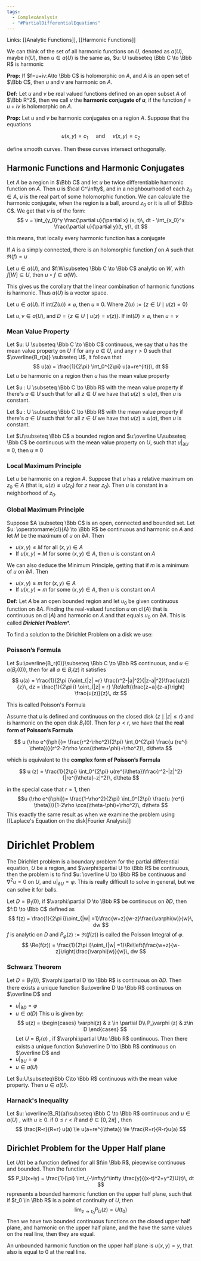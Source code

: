 ```yaml
---
tags:
  - ComplexAnalysis
  - "#PartialDifferentialEquations"
---
```

Links: [[Analytic Functions]], [[Harmonic Functions]]

We can think of the set of all harmonic functions on $U$, denoted as $a(U)$, maybe $h(U)$, then $u\in a(U)$ is the same as, $u: U \subseteq \Bbb C \to \Bbb R$ is harmonic

**Prop:** If $f=u+iv:A\to \Bbb C$ is holomorphic on $A$, and $A$ is an open set of $\Bbb C$, then $u$ and $v$ are harmonic on $A$.

**Def:** Let $u$ and $v$ be real valued functions defined on an open subset $A$ of $\Bbb R^2$, then we call $v$ the **harmonic conjugate of $u$**, if the function $f =u+iv$ is holomorphic on $A$.

**Prop:** Let $u$ and $v$ be harmonic conjugates on a region $A$. Suppose that the equations

$$ u(x,y) =c_1 \quad\text{ and }\quad v(x, y) =c_2 $$

define smooth curves. Then these curves intersect orthogonally.

## Harmonic Functions and Harmonic Conjugates

Let $A$ be a region in $\Bbb C$ and let $u$ be twice differentiable harmonic function on $A$. Then $u$ is $\cal C^\infty$, and in a neighbourhood of each $z_0 \in A$, $u$ is the real part of some holomorphic function. We can calculate the harmonic conjugate, when the region is a ball, around $z_0$ or it is all of $\Bbb C$. We get that $v$ is of the form:
$$
v = \int_{y_0}^y \frac{\partial u}{\partial x} (x, t)\, dt - \int_{x_0}^x \frac{\partial u}{\partial y}(t, y)\, dt
$$

this means, that locally every harmonic function has a conjugate

If $A$ is a simply connected, there is an holomorphic function $f$ on $A$ such that $\Re (f) = u$

Let $u \in a(U)$, and $f:W\subseteq \Bbb C \to \Bbb C$ analytic on $W$, with $f[W] \subseteq U$, then $u \circ f \in a(W)$. 

This gives us the corollary that the linear combination of harmonic functions is harmonic. Thus $a(U)$ is a vector space. 

Let $u\in a(U)$. If $\text{int}(Z(u)) \ne \varnothing$, then $u \equiv 0$. Where $Z(u) := \{z \in U \mid u(z) = 0\}$  

Let $u, v \in a(U)$, and $D = \{z \in  U \mid u(z) = v(z)\}$. If $\text{int}(D) \ne \varnothing$, then $u = v$

### Mean Value Property

Let $u: U \subseteq \Bbb C \to \Bbb C$  continuous, we say that $u$ has the mean value property on $U$ if for any $a \in U$, and any $r>0$ such that $\overline{B_r(a)} \subseteq U$, it follows that
$$
u(a) = \frac{1}{2\pi} \int_0^{2\pi} u(a+re^{it})\, dt
$$
Let $u$ be harmonic on a region then $u$ has the mean value property

Let $u : U \subseteq \Bbb C \to \Bbb R$ with the mean value property if there's $a\in U$ such that for all $z \in U$ we have that $u(z) \le u(a)$, then $u$ is constant. 

Let $u : U \subseteq \Bbb C \to \Bbb R$ with the mean value property if there's $a\in U$ such that for all $z \in U$ we have that $u(z) \ge u(a)$, then $u$ is constant. 

Let $U\subseteq \Bbb C$ a bounded region and $u:\overline U\subseteq \Bbb C$ be continuous with the mean value property on $U$, such that $u|_{\partial U} \equiv 0$, then $u \equiv 0$
### Local Maximum Principle
Let $u$ be harmonic on a region $A$. Suppose that $u$ has a relative maximum on $z_0 \in A$ (that is, ${u(z) \le u(z_0)}$ for $z$ near $z_0$). Then $u$ is constant in a neighborhood of $z_0$. 

### Global Maximum Principle
Suppose $A \subseteq \Bbb C$ is an open, connected and bounded set. Let $u: \operatorname{cl}(A) \to \Bbb R$ be continuous and harmonic on $A$ and let $M$ be the maximum of $u$ on $\partial A$. Then

- $u(x, y) \le M$ for all $(x, y) \in A$
- If $u(x,y) = M$ for some $(x,y) \in A$, then $u$ is constant on $A$

We can also deduce the Minimum Principle, getting that if $m$ is a minimum of $u$ on $\partial A$. Then

- $u(x, y) \ge m$ for $(x,y) \in A$
- If $u(x,y) = m$ for some $(x,y) \in A$, then $u$ is constant on $A$

********Def:******** Let $A$ be an open bounded region and let $u_0$ be given continuous function on $\partial A$. Finding the real-valued function $u$ on $\operatorname{cl}(A)$ that is continuous on $\operatorname{cl}(A)$ and harmonic on $A$ and that equals $u_0$ on $\partial A$. This is called ***Dirichlet Problem****.

To find a solution to the Dirichlet Problem on a disk we use:

### Poisson’s Formula
Let $u:\overline{B_r(0)}\subseteq \Bbb C \to \Bbb R$ continuous, and $u \in a(B_r(0))$, then for all $a \in B_r(z)$ it satisfies
$$
u(a) = \frac{1}{2\pi i}\oint_{|z| =r} \frac{r^2-|a|^2}{|z-a|^2}\frac{u(z)}{z}\, dz = \frac{1}{2\pi i} \oint_{|z| = r} \Re\left(\frac{z+a}{z-a}\right) \frac{u(z)}{z}\, dz
$$

This is called Poisson's Formula 

Assume that $u$ is defined and continuous on the closed disk $\{ z \mid |z|\le r\}$ and is harmonic on the open disk $B_r(0)$. Then for $\rho < r$, we have that the **real form of Poisson’s Formula**

$$ u (\rho e^{i\phi})= \frac{r^2-\rho^2}{2\pi} \int_0^{2\pi} \frac{u (re^{i \theta})}{r^2-2r\rho \cos(\theta+\phi)+\rho^2}\, d\theta $$

which is equivalent to the **complex form of Poisson’s Formula**

$$ u (z) = \frac{1}{2\pi} \int_0^{2\pi} u(re^{i\theta})\frac{r^2-|z|^2}{|re^{i\theta}-z|^2}\, d\theta $$

in the special case that $r =1$, then $$u (\rho e^{i\phi})= \frac{1-\rho^2}{2\pi} \int_0^{2\pi} \frac{u (re^{i \theta})}{1-2\rho \cos(\theta-\phi)+\rho^2}\, d\theta $$
This exactly the same result as when we examine the problem using [[Laplace's Equation on the disk|Fourier Analysis]]

# Dirichlet Problem
The Dirichlet problem is a boundary problem for the partial differential equation, $U$ be a region, and $\varphi:\partial U \to \Bbb R$ be continuous, then the problem is to find $u: \overline U \to \Bbb R$  be continuous and $\nabla^2 u =0$ on $U$, and $u|_{\partial U} = \varphi$. This is really difficult to solve in general, but we can solve it for balls.

Let  $D= B_1(0)$, if $\varphi:\partial D \to \Bbb R$ be continuous on $\partial D$, then $f:D \to \Bbb C$ defined as
$$
f(z) = \frac{1}{2\pi i}\oint_{|w| =1}\frac{w+z}{w-z}\frac{\varphi(w)}{w}\, dw
$$
$f$ is analytic on $D$ and $P_\varphi(z) := \Re(f(z))$ is called the Poisson Integral of $\varphi$.
$$
\Re(f(z)) =  \frac{1}{2\pi i}\oint_{|w| =1}\Re\left(\frac{w+z}{w-z}\right)\frac{\varphi(w)}{w}\, dw
$$
### Schwarz Theorem
Let $D= B_1(0)$, $\varphi:\partial D \to \Bbb R$ is continuous on $\partial D$. Then there exists a unique function $u:\overline D \to \Bbb R$ continuous on $\overline D$ and 
- $u|_{\partial D} = \varphi$
- $u \in a(D)$
This $u$ is given by:
$$
u(z) = \begin{cases}
\varphi(z) & z \in \partial D\\
P_\varphi (z) & z\in D
\end{cases}
$$
Let $U = B_r(a)$ , if $\varphi:\partial U\to \Bbb R$ continuous. Then there exists a unique function $u:\overline D \to \Bbb R$ continuous on $\overline D$ and 
- $u|_{\partial U} = \varphi$
- $u \in a(U)$

Let $u:U\subseteq\Bbb C\to \Bbb R$ continuous with the mean value property. Then $u\in a(U)$. 

### Harnack's Inequality
Let $u: \overline{B_R}(a)\subseteq \Bbb C \to \Bbb R$  continuous and $u \in a(U)$ , with $u \ge 0$. if $0\le r < R$ and $\theta \in [0, 2\pi]$ , then 
$$
\frac{R-r}{R+r} u(a) \le u(a+re^{i\theta}) \le \frac{R+r}{R-r}u(a)
$$
## Dirichlet Problem for the Upper Half plane
Let $U(t)$ be a function defined for all $t\in \Bbb R$, piecewise continuous and bounded. Then the function 
$$
P_U(x+iy) = \frac{1}{\pi} \int_{-\infty}^\infty \frac{y}{(x-t)^2+y^2}U(t)\, dt
$$
represents a bounded harmonic function on the upper half plane, such that if $t_0 \in \Bbb R$ is a point of continuity of $U$, then 
$$
\lim_{z\to t_0} P_U(z) = U(t_0)
$$
Then we have two bounded continuous functions on the closed upper half plane, and harmonic on the upper half plane, and the have the same values on the real line, then they are equal.

An unbounded harmonic function on the upper half plane is $u(x, y) =y$, that also is equal to $0$ at the real line.